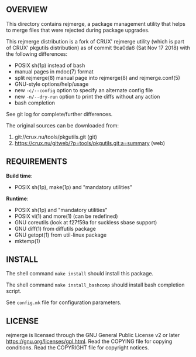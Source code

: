 OVERVIEW
--------
This directory contains rejmerge, a package management utility
that helps to merge files that were rejected during package
upgrades.

This rejmerge distribution is a fork of CRUX' rejmerge utility
(which is part of CRUX' pkgutils distribution) as of commit
9ca0da6 (Sat Nov 17 2018) with the following differences:
- POSIX sh(1p) instead of bash
- manual pages in mdoc(7) format
- split rejmerge(8) manual page into rejmerge(8) and
  rejmerge.conf(5)
- GNU-style options/help/usage
- new `-c/--config` option to specify an alternate config file
- new `-n/--dry-run` option to print the diffs without any action
- bash completion

See git log for complete/further differences.

The original sources can be downloaded from:
1. git://crux.nu/tools/pkgutils.git                        (git)
2. https://crux.nu/gitweb/?p=tools/pkgutils.git;a=summary  (web)


REQUIREMENTS
------------
**Build time**:
- POSIX sh(1p), make(1p) and "mandatory utilities"

**Runtime**:
- POSIX sh(1p) and "mandatory utilities"
- POSIX vi(1) and more(1) (can be redefined)
- GNU coreutils (look at f27f59a for suckless sbase support)
- GNU diff(1) from diffutils package
- GNU getopt(1) from util-linux package
- mktemp(1)

INSTALL
-------
The shell command `make install` should install this package.

The shell command `make install_bashcomp` should install bash
completion script.

See `config.mk` file for configuration parameters.


LICENSE
-------
rejmerge is licensed through the GNU General Public License v2
or later <https://gnu.org/licenses/gpl.html>.
Read the COPYING file for copying conditions.
Read the COPYRIGHT file for copyright notices.
